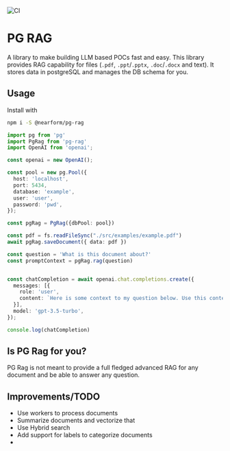 ![CI](https://github.com/nearform/hub-template/actions/workflows/ci.yml/badge.svg?event=push)

# PG RAG

A library to make building LLM based POCs fast and easy.
This library provides RAG capability for files (`.pdf`, `.ppt`/`.pptx`, `.doc`/`.docx` and text). It stores data in postgreSQL and manages the DB schema for you.

## Usage

Install with

```sh
npm i -S @nearform/pg-rag
```

```ts
import pg from 'pg'
import PgRag from 'pg-rag'
import OpenAI from 'openai';

const openai = new OpenAI();

const pool = new pg.Pool({
  host: 'localhost',
  port: 5434,
  database: 'example',
  user: 'user',
  password: 'pwd',
});

const pgRag = PgRag({dbPool: pool})

const pdf = fs.readFileSync("./src/examples/example.pdf")
await pgRag.saveDocument({ data: pdf })

const question = 'What is this document about?'
const promptContext = pgRag.rag(question)


const chatCompletion = await openai.chat.completions.create({
  messages: [{
    role: 'user',
    content: `Here is some context to my question below. Use this context to answer the question.\n${promptContext}\n\n${question}`
  }],
  model: 'gpt-3.5-turbo',
});

console.log(chatCompletion)
```


## Is PG Rag for you?

PG Rag is not meant to provide a full fledged advanced RAG for any document and be able to answer any question.

## Improvements/TODO

- Use workers to process documents
- Summarize documents and vectorize that
- Use Hybrid search
- Add support for labels to categorize documents
-
